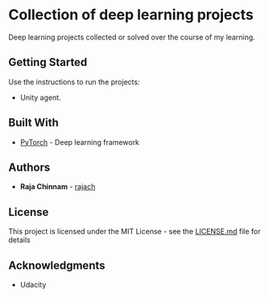 # Collection of deep learning projects

Deep learning projects collected or solved over the course of my learning. 

## Getting Started

Use the instructions to run the projects:
* Unity agent.

## Built With

* [PyTorch](https://pytorch.org/) - Deep learning framework

## Authors

* **Raja Chinnam** - [rajach](https://github.com/rajach)

## License

This project is licensed under the MIT License - see the [LICENSE.md](LICENSE.md) file for details

## Acknowledgments

* Udacity
